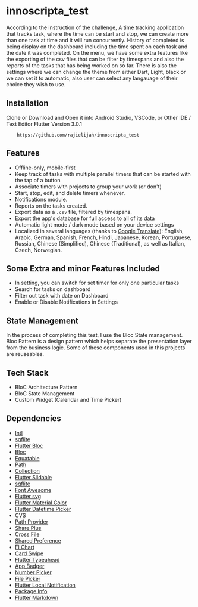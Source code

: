# innoscripta_test

According to the instruction of the challenge, A time tracking application that tracks task, where the time can be start and stop, we can create more than one task at time and it will run concurrently. History of completed is being display on the dashboard including the time spent on each task and the date it
was completed. On the menu, we have some extra features like the exporting of the csv files that can be filter by timespans and also the reports of the tasks that has being worked on so far. There is also the settings where we can change the theme from either Dart, Light, black or we can set it to automatic, also user can select any langauage of their choice they wish to use.


## Installation

Clone or Download and Open it into Android Studio, VSCode, or Other IDE / Text Editor
Flutter Version 3.0.1
```
    https://github.com/rajielijah/innoscripta_test
```  

## Features

* Offline-only, mobile-first
* Keep track of tasks with multiple parallel timers that can be started with the tap of a button
* Associate timers with projects to group your work (or don't)
* Start, stop, edit, and delete timers whenever.
* Notifications module.
* Reports on the tasks created.
* Export data as a `.csv` file, filtered by timespans.
* Export the app's database for full access to all of its data
* Automatic light mode / dark mode based on your device settings
* Localized in several languages (thanks to [Google Translate](https://cloud.google.com/translate)): English, Arabic, German, Spanish, French, Hindi, Japanese, Korean, Portuguese, Russian, Chinese (Simplified), Chinese (Traditional), as well as Italian, Czech, Norwegian.

## Some Extra and minor Features Included

* In setting, you can switch for set timer for only one particular tasks
* Search for tasks on dashboard
* Filter out task with date on Dashboard
* Enable or Disable Notifications in Settings


## State Management

In the process of completing this test, I use the Bloc State management. 
Bloc Pattern is a design pattern which helps separate the presentation layer from the business logic. Some of these components used in this projects are reuseables.


## Tech Stack
- BloC Architecture Pattern
- BloC State Management
- Custom Widget (Calendar and Time Picker)


## Dependencies
- [Intl](https://pub.dev/packages/intl)
- [sqflite](https://pub.dev/packages/sqflite_common_ffi)
- [Flutter Bloc](https://pub.dev/packages/flutter_bloc)
- [Bloc](https://pub.dev/packages/bloc)
- [Equatable](https://pub.dev/packages/equatable)
- [Path](https://pub.dev/packages/path)
- [Collection](https://pub.dev/packages/collection)
- [Flutter Slidable](https://pub.dev/packages/flutter_slidable)
- [sqflite](https://pub.dev/packages/sqflite)
- [Font Awesome](https://pub.dev/packages/font_awesome_flutter)
- [Flutter svg](https://pub.dev/packages/flutter_svg)
- [Flutter Material Color](https://pub.dev/packages/flutter_material_color_picker)
- [Flutter Datetime Picker](https://pub.dev/packages/flutter_datetime_picker)
- [CVS](https://pub.dev/packages/csv)
- [Path Provider](https://pub.dev/packages/path_provider)
- [Share Plus](https://pub.dev/packages/share_plus)
- [Cross File](https://pub.dev/packages/cross_file)
- [Shared Preference](https://pub.dev/packages/shared_preferences)
- [Fl Chart](https://pub.dev/packages/fl_chart)
- [Card Swipe](https://pub.dev/packages/card_swiper)
- [Flutter Typeahead](https://pub.dev/packages/flutter_typeahead)
- [App Badger](https://pub.dev/packages/flutter_app_badger)
- [Number Picker](https://pub.dev/packages/numberpicker)
- [File Picker](https://pub.dev/packages/file_picker)
- [Flutter Local Notification](https://pub.dev/packages/flutter_local_notifications)
- [Package Info](https://pub.dev/packages/package_info_plus)
- [Flutter Markdown](https://pub.dev/packages/flutter_markdown)



